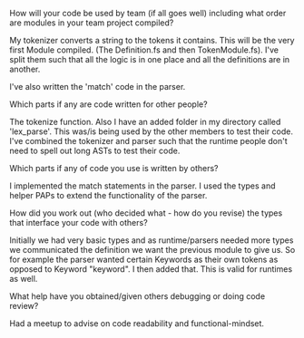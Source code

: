 How will your code be used by team (if all goes well) including what order are modules in your team project compiled?


My tokenizer converts a string to the tokens it contains. This will be the very first Module compiled. (The Definition.fs and then TokenModule.fs). I've split them such that all the logic is in one place and all the definitions are in another.

I've also written the 'match' code in the parser.

Which parts if any are code written for other people?

The tokenize function. Also I have an added folder in my directory called 'lex_parse'. This was/is being used by the other members to test their code. I've combined the tokenizer and parser such that the runtime people don't need to spell out long ASTs to test their code. 

Which parts if any of code you use is written by others?

I implemented the match statements in the parser. I used the types and helper PAPs to extend the functionality of the parser. 


How did you work out (who decided what - how do you revise) the types that interface your code with others?

Initially we had very basic types and as runtime/parsers needed more types we communicated the definition we want the previous module to give us. So for example the parser wanted certain Keywords as their own tokens as opposed to Keyword "keyword". I then added that. This is valid for runtimes as well.

What help have you obtained/given others debugging or doing code review?

Had a meetup to advise on code readability and functional-mindset.
